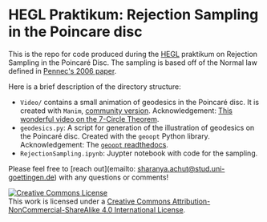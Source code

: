 # HEGL Praktikum: Rejection Sampling in the Poincare disc

This is the repo for code produced during the [HEGL](https://hegl.mathi.uni-heidelberg.de) praktikum on Rejection Sampling in the Poincaré Disc. The sampling is based off of the Normal law defined in [Pennec's 2006 paper](https://hal.inria.fr/inria-00614994/document).

Here is a brief description of the directory structure: 

- `Video/` contains a small animation of geodesics in the Poincaré disc. It is created with `Manim`, [community version](https://github.com/manimCommunity/manim). Acknowledgement: [This wonderful video on the 7-Circle Theorem](https://www.youtube.com/watch?v=m9v0h2ibYpo).
- `geodesics.py`: A script for generation of the illustration of geodesics on the Poincaré disc. Created with the `geoopt` Python library. Acknowledgement: The [`geoopt` readthedocs](https://geoopt.readthedocs.io/en/latest/extended/stereographic.html). 
- `RejectionSampling.ipynb`: Juypter notebook with code for the sampling. 

Please feel free to [reach out](emailto: sharanya.achut@stud.uni-goettingen.de) with any questions or comments!  

<a rel="license" href="http://creativecommons.org/licenses/by-nc-sa/4.0/"><img alt="Creative Commons License" style="border-width:0" src="https://i.creativecommons.org/l/by-nc-sa/4.0/80x15.png" /></a><br />This work is licensed under a <a rel="license" href="http://creativecommons.org/licenses/by-nc-sa/4.0/">Creative Commons Attribution-NonCommercial-ShareAlike 4.0 International License</a>.